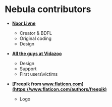 Nebula contributors
===================

* **[Naor Livne](https://github.com/naorlivne)**

  * Creator & BDFL
  * Original coding
  * Design

* **[All the guys at Vidazoo](https://github.com/Vidazoo)**

  * Design
  * Support
  * First users\victims
  
* **[Freepik from www.flaticon.com](https://www.flaticon.com/authors/freepik)**  

  * Logo